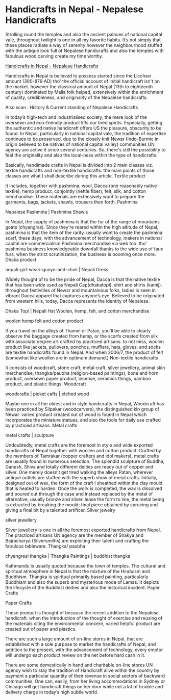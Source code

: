 <h1>Handicrafts in Nepal - Nepalese Handicrafts</h1>
<p>
Strolling round the temples and also the ancient palaces of national capital vale, throughout twilight is one in all my favorite habits. It’s not simply that these places radiate a way of serenity however the neighbourhood stuffed with the antique look full of Nepalese handicrafts and also the temples with fabulous wood carving create my time worthy.

<a href="http://www.handicraftnepal.org">Handicrafts in Nepal - Nepalese Handicrafts</a>

Handicrafts in Nepal is believed to possess started since the Licchavi amount (300-879 AD) tho' the official account of initial handicraft isn't on the market. however the classical amount of Nepal (13th to eighteenth century) dominated by Malla folk helped, extensively within the enrichment of quality, credibleness, and originality of the Nepalese handicrafts.

Also scan : History & Current standing of Nepalese Handicrafts

In today’s high-tech  and industrialised society, the mere look of the oversewn and eco-friendly product lifts our tired spirits. Especially, getting the authentic and native handicraft offers US the pleasure, obscurity to be found. In Nepal, particularly in national capital vale, the tradition of expertise continues to be preserved, due to the closely knit Newar (Indo-Burmic in origin believed to be natives of national capital valley) communities UN agency are active it since several centuries. So, there's still the possibility to feel the originality and also the local-ness within the type of handicrafts.

Basically, handimade crafts in Nepal is divided into 2 main classes viz. textile handicrafts and non-textile handicrafts. the main points of those classes are what I shall describe during this article.
Textile product

It includes, together with pashmina, wool, Dacca (one reasonably native textile), hemp product, conjointly (nettle fiber), felt, silk, and cotton merchandise. These materials are extensively wont to prepare the garments, bags, jackets, shawls, trousers then forth.
Pashmina

Nepalese Pashmina | Pashmina Shawls

In Nepal, the supply of pashmina is that the fur of the range of mountains goats (chyangras). Since they're reared within the high altitude of Nepal, pashmina is that the item of the rarity. usually wont to create the pashmina scarf, these days, with the advancement of technology, makers in national capital are commercialism Pashmina merchandise via web too. tho' pashmina business knowledgeable downfall thanks to the wide use of faux furs, when the strict scrutinization, the business is booming once more.
Dhaka product

nepali-girl-weari-gunyo-and-choli | Nepali Dress

Widely thought of to be the pride of Nepal, Dacca is that the native textile that has been wide used as Nepali Cap(dhakatopi), shirt and shirts (kamij). throughout festivities of Newar and mountainous folks, ladies is seen in vibrant Dacca apparel that captures anyone’s eye. Believed to be originated from western hills, today, Dacca represents the identity of Nepalese.

Dhaka Topi | Nepali Hat
Woolen, hemp, felt, and cotton merchandise

woolen hemp felt and cotton product

If you travel on the alleys of Thamel or Patan, you'll be able to clearly observe the baggage created from hemp, or the scarfs created from silk with associate degree art crafted by practiced artisans. to not miss, woolen product like jackets, pullovers, ponchos, mufflers, hats, gloves, and socks are textile handicrafts found in Nepal. And when 2006/7, the product of felt (somewhat like woollen are in optimum demand.)
Non-textile handicrafts

It consists of woodcraft, stone craft, metal craft, silver jewellery, animal skin merchandise, thangka/paubha (religion-based paintings), bone and horn product, oversewn paper product, incense, ceramics things, bamboo product, and plastic things.
Woodcraft

 woodcrafts | picket cafts | etched wood

Maybe one in all the oldest and in style handicrafts in Nepal, Woodcraft has been practiced by Silpakar (woodcarvers), the distinguished kin group of Newar. varied product created out of wood is found in Nepal which incorporates the miniature statues, and also the tools for daily use crafted by practiced artisans.
Metal crafts

metal crafts | sculpture

Undoubtedly, metal crafts are the foremost in style and wide exported handicrafts of Nepal together with woollen and cotton product. Crafted by the members of Tamrakar (copper crafters and idol makers), metal crafts are usually found in numerous selection. The splendid sculpture of Buddha, Ganesh, Shiva and totally different deities are ready out of copper and silver. One merely doesn’t get tired walking the alleys Patan, wherever antique outlets are stuffed with the superb show of metal crafts. Initially, designed out of wax, the form of the craft I sheathed within the clay mould that is heated to harden. Once the work is completed, the wax is dissolved and poured out through the case and instead replaced by the metal of alternative, usually bronze and silver. lease the form to line, the metal being is extracted by breaking the mould; final piece obtained by sprucing and giving a final bit by a talented artificer.
Silver jewelry

silver jewellery

Silver jewellery is one in all the foremost exported handicrafts from Nepal. The practiced artisans UN agency are the member of Shakya and Bajracharya (Silversmiths) are exploiting their talent and crafting the fabulous tableware.
Thangka/ paubha

chyangresi thangka | Thangka Paintings | buddhist thangka

Kathmandu is usually quoted because the town of temples. The cultural and spiritual atmosphere in Nepal is that the mixture of the Hinduism and Buddhism. Thangka is spiritual primarily based painting, particularly Buddhism and also the superb and mysterious mode of Lamas. It depicts the lifecycle of the Buddhist deities and also the historical incident.
Paper Crafts

Paper Crafts

These product is thought of because the recent addition to the Nepalese handicraft. when the introduction of the thought of exercise and reusing of the materials citing the environmental concern, varied helpful product are created out of paper and plastics.

There are such a large amount of on-line stores in Nepal, that are established with a sole purpose to market the handicrafts of Nepal, and addition to the present, with the advancement of technology, every emptor will undergo each product review on the net before hard cash in it.

There are some domestically in hand and charitable on-line stores UN agency wish to stay the tradition of Handicraft alive within the country by payment a particular quantity of their revenue in social sectors of backward communities. One can, easily, from her living accommodations in Sydney or Chicago will get handicraft things on her door while not a lot of trouble and delivery charge in today’s high subtle world.
</p>
